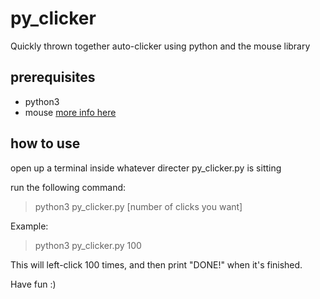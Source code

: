 # py_clicker

Quickly thrown together auto-clicker using python and the mouse library

## prerequisites

* python3
* mouse [more info here](https://pypi.org/project/mouse/)

## how to use

open up a terminal inside whatever directer py_clicker.py is sitting

run the following command:

> python3 py_clicker.py [number of clicks you want]

Example:

> python3 py_clicker.py 100

This will left-click 100 times, and then print "DONE!" when it's finished.

Have fun :)
